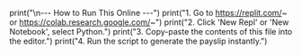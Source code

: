   print("\n--- How to Run This Online ---")
    print("1. Go to https://replit.com/~ or https://colab.research.google.com/~")
    print("2. Click 'New Repl' or 'New Notebook', select Python.")
    print("3. Copy-paste the contents of this file into the editor.")
    print("4. Run the script to generate the payslip instantly.")
